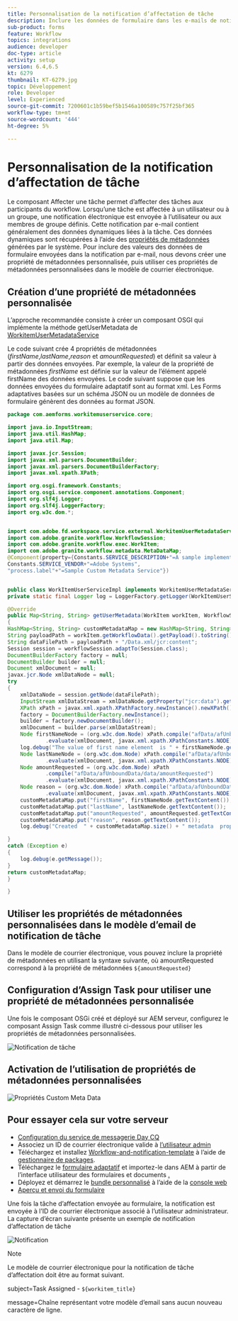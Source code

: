 ```yaml
---
title: Personnalisation de la notification d’affectation de tâche
description: Inclure les données de formulaire dans les e-mails de notification de tâche
sub-product: forms
feature: Workflow
topics: integrations
audience: developer
doc-type: article
activity: setup
version: 6.4,6.5
kt: 6279
thumbnail: KT-6279.jpg
topic: Développement
role: Developer
level: Experienced
source-git-commit: 7200601c1b59bef5b1546a100589c757f25bf365
workflow-type: tm+mt
source-wordcount: '444'
ht-degree: 5%

---
```



# Personnalisation de la notification d’affectation de tâche

Le composant Affecter une tâche permet d’affecter des tâches aux participants du workflow. Lorsqu’une tâche est affectée à un utilisateur ou à un groupe, une notification électronique est envoyée à l’utilisateur ou aux membres de groupe définis.
Cette notification par e-mail contient généralement des données dynamiques liées à la tâche. Ces données dynamiques sont récupérées à l’aide des [propriétés de métadonnées](https://experienceleague.adobe.com/docs/experience-manager-65/forms/publish-process-aem-forms/use-metadata-in-email-notifications.html#using-system-generated-metadata-in-an-email-notification) générées par le système.
Pour inclure des valeurs des données de formulaire envoyées dans la notification par e-mail, nous devons créer une propriété de métadonnées personnalisée, puis utiliser ces propriétés de métadonnées personnalisées dans le modèle de courrier électronique.



## Création d’une propriété de métadonnées personnalisée

L’approche recommandée consiste à créer un composant OSGI qui implémente la méthode getUserMetadata de [WorkitemUserMetadataService](https://helpx.adobe.com/experience-manager/6-5/forms/javadocs/com/adobe/fd/workspace/service/external/WorkitemUserMetadataService.html#getUserMetadataMap--)

Le code suivant crée 4 propriétés de métadonnées (_firstName_,_lastName_,_reason_ et _amountRequested_) et définit sa valeur à partir des données envoyées. Par exemple, la valeur de la propriété de métadonnées _firstName_ est définie sur la valeur de l’élément appelé firstName des données envoyées. Le code suivant suppose que les données envoyées du formulaire adaptatif sont au format xml. Les Forms adaptatives basées sur un schéma JSON ou un modèle de données de formulaire génèrent des données au format JSON.


```java
package com.aemforms.workitemuserservice.core;

import java.io.InputStream;
import java.util.HashMap;
import java.util.Map;

import javax.jcr.Session;
import javax.xml.parsers.DocumentBuilder;
import javax.xml.parsers.DocumentBuilderFactory;
import javax.xml.xpath.XPath;

import org.osgi.framework.Constants;
import org.osgi.service.component.annotations.Component;
import org.slf4j.Logger;
import org.slf4j.LoggerFactory;
import org.w3c.dom.*;


import com.adobe.fd.workspace.service.external.WorkitemUserMetadataService;
import com.adobe.granite.workflow.WorkflowSession;
import com.adobe.granite.workflow.exec.WorkItem;
import com.adobe.granite.workflow.metadata.MetaDataMap;
@Component(property={Constants.SERVICE_DESCRIPTION+"=A sample implementation of a user metadata service.",
Constants.SERVICE_VENDOR+"=Adobe Systems",
"process.label"+"=Sample Custom Metadata Service"})


public class WorkItemUserServiceImpl implements WorkitemUserMetadataService {
private static final Logger log = LoggerFactory.getLogger(WorkItemUserServiceImpl.class);

@Override
public Map<String, String> getUserMetadata(WorkItem workItem, WorkflowSession workflowSession,MetaDataMap metadataMap)
{
HashMap<String, String> customMetadataMap = new HashMap<String, String>();
String payloadPath = workItem.getWorkflowData().getPayload().toString();
String dataFilePath = payloadPath + "/Data.xml/jcr:content";
Session session = workflowSession.adaptTo(Session.class);
DocumentBuilderFactory factory = null;
DocumentBuilder builder = null;
Document xmlDocument = null;
javax.jcr.Node xmlDataNode = null;
try
{
    xmlDataNode = session.getNode(dataFilePath);
    InputStream xmlDataStream = xmlDataNode.getProperty("jcr:data").getBinary().getStream();
    XPath xPath = javax.xml.xpath.XPathFactory.newInstance().newXPath();
    factory = DocumentBuilderFactory.newInstance();
    builder = factory.newDocumentBuilder();
    xmlDocument = builder.parse(xmlDataStream);
    Node firstNameNode = (org.w3c.dom.Node) xPath.compile("afData/afUnboundData/data/firstName")
            .evaluate(xmlDocument, javax.xml.xpath.XPathConstants.NODE);
    log.debug("The value of first name element  is " + firstNameNode.getTextContent());
    Node lastNameNode = (org.w3c.dom.Node) xPath.compile("afData/afUnboundData/data/lastName")
            .evaluate(xmlDocument, javax.xml.xpath.XPathConstants.NODE);
    Node amountRequested = (org.w3c.dom.Node) xPath
            .compile("afData/afUnboundData/data/amountRequested")
            .evaluate(xmlDocument, javax.xml.xpath.XPathConstants.NODE);
    Node reason = (org.w3c.dom.Node) xPath.compile("afData/afUnboundData/data/reason")
            .evaluate(xmlDocument, javax.xml.xpath.XPathConstants.NODE);
    customMetadataMap.put("firstName", firstNameNode.getTextContent());
    customMetadataMap.put("lastName", lastNameNode.getTextContent());
    customMetadataMap.put("amountRequested", amountRequested.getTextContent());
    customMetadataMap.put("reason", reason.getTextContent());
    log.debug("Created  " + customMetadataMap.size() + " metadata  properties");

}
catch (Exception e)
{
    log.debug(e.getMessage());
}
return customMetadataMap;
}

}
```

## Utiliser les propriétés de métadonnées personnalisées dans le modèle d’email de notification de tâche

Dans le modèle de courrier électronique, vous pouvez inclure la propriété de métadonnées en utilisant la syntaxe suivante, où amountRequested correspond à la propriété de métadonnées `${amountRequested}`

## Configuration d’Assign Task pour utiliser une propriété de métadonnées personnalisée

Une fois le composant OSGi créé et déployé sur AEM serveur, configurez le composant Assign Task comme illustré ci-dessous pour utiliser les propriétés de métadonnées personnalisées.


![Notification de tâche](assets/task-notification.PNG)

## Activation de l’utilisation de propriétés de métadonnées personnalisées

![Propriétés Custom Meta Data](assets/custom-meta-data-properties.PNG)

## Pour essayer cela sur votre serveur

* [Configuration du service de messagerie Day CQ](https://experienceleague.adobe.com/docs/experience-manager-65/administering/operations/notification.html#configuring-the-mail-service)
* Associez un ID de courrier électronique valide à [l’utilisateur admin](http://localhost:4502/security/users.html)
* Téléchargez et installez [Workflow-and-notification-template](assets/workflow-and-task-notification-template.zip) à l’aide de [gestionnaire de packages](http://localhost:4502/crx/packmgr/index.jsp).
* Téléchargez le [formulaire adaptatif](assets/request-travel-authorization.zip) et importez-le dans AEM à partir de l’interface utilisateur des formulaires et documents [.](http://localhost:4502/aem/forms.html/content/dam/formsanddocuments)
* Déployez et démarrez le [bundle personnalisé](assets/work-items-user-service-bundle.jar) à l’aide de la [console web](http://localhost:4502/system/console/bundles)
* [Aperçu et envoi du formulaire](http://localhost:4502/content/dam/formsanddocuments/requestfortravelauhtorization/jcr:content?wcmmode=disabled)

Une fois la tâche d’affectation envoyée au formulaire, la notification est envoyée à l’ID de courrier électronique associé à l’utilisateur administrateur. La capture d’écran suivante présente un exemple de notification d’affectation de tâche

![Notification](assets/task-nitification-email.png)

>[!NOTE]
>Le modèle de courrier électronique pour la notification de tâche d’affectation doit être au format suivant.
>
> subject=Task Assigned - `${workitem_title}`
>
> message=Chaîne représentant votre modèle d’email sans aucun nouveau caractère de ligne.
